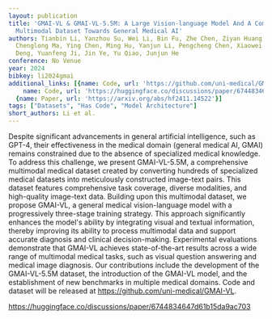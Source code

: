 ```yaml
---
layout: publication
title: 'GMAI-VL & GMAI-VL-5.5M: A Large Vision-language Model And A Comprehensive
  Multimodal Dataset Towards General Medical AI'
authors: Tianbin Li, Yanzhou Su, Wei Li, Bin Fu, Zhe Chen, Ziyan Huang, Guoan Wang,
  Chenglong Ma, Ying Chen, Ming Hu, Yanjun Li, Pengcheng Chen, Xiaowei Hu, Zhongying
  Deng, Yuanfeng Ji, Jin Ye, Yu Qiao, Junjun He
conference: No Venue
year: 2024
bibkey: li2024gmai
additional_links: [{name: Code, url: 'https://github.com/uni-medical/GMAI-VL'}, {
    name: Code, url: 'https://huggingface.co/discussions/paper/6744834647d61b15da9ac703'},
  {name: Paper, url: 'https://arxiv.org/abs/hf2411.14522'}]
tags: ["Datasets", "Has Code", "Model Architecture"]
short_authors: Li et al.
---
```

Despite significant advancements in general artificial intelligence, such as GPT-4, their effectiveness in the medical domain (general medical AI, GMAI) remains constrained due to the absence of specialized medical knowledge. To address this challenge, we present GMAI-VL-5.5M, a comprehensive multimodal medical dataset created by converting hundreds of specialized medical datasets into meticulously constructed image-text pairs. This dataset features comprehensive task coverage, diverse modalities, and high-quality image-text data. Building upon this multimodal dataset, we propose GMAI-VL, a general medical vision-language model with a progressively three-stage training strategy. This approach significantly enhances the model's ability by integrating visual and textual information, thereby improving its ability to process multimodal data and support accurate diagnosis and clinical decision-making. Experimental evaluations demonstrate that GMAI-VL achieves state-of-the-art results across a wide range of multimodal medical tasks, such as visual question answering and medical image diagnosis. Our contributions include the development of the GMAI-VL-5.5M dataset, the introduction of the GMAI-VL model, and the establishment of new benchmarks in multiple medical domains. Code and dataset will be released at https://github.com/uni-medical/GMAI-VL.

https://huggingface.co/discussions/paper/6744834647d61b15da9ac703